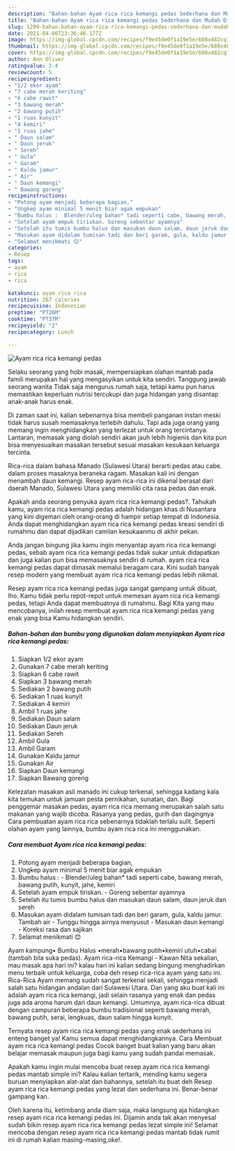 ```yaml
---
description: "Bahan-bahan Ayam rica rica kemangi pedas Sederhana dan Mudah Dibuat"
title: "Bahan-bahan Ayam rica rica kemangi pedas Sederhana dan Mudah Dibuat"
slug: 1299-bahan-bahan-ayam-rica-rica-kemangi-pedas-sederhana-dan-mudah-dibuat
date: 2021-04-06T23:36:46.177Z
image: https://img-global.cpcdn.com/recipes/f9e45de0f1a19e5e/680x482cq70/ayam-rica-rica-kemangi-pedas-foto-resep-utama.jpg
thumbnail: https://img-global.cpcdn.com/recipes/f9e45de0f1a19e5e/680x482cq70/ayam-rica-rica-kemangi-pedas-foto-resep-utama.jpg
cover: https://img-global.cpcdn.com/recipes/f9e45de0f1a19e5e/680x482cq70/ayam-rica-rica-kemangi-pedas-foto-resep-utama.jpg
author: Ann Oliver
ratingvalue: 3.4
reviewcount: 5
recipeingredient:
- "1/2 ekor ayam"
- "7 cabe merah keriting"
- "6 cabe rawit"
- "3 bawang merah"
- "2 bawang putih"
- "1 ruas kunyit"
- "4 kemiri"
- "1 ruas jahe"
- " Daun salam"
- " Daun jeruk"
- " Sereh"
- " Gula"
- " Garam"
- " Kaldu jamur"
- " Air"
- " Daun kemangi"
- " Bawang goreng"
recipeinstructions:
- "Potong ayam menjadi beberapa bagian,"
- "Ungkep ayam minimal 5 menit biar agak empukan"
- "Bumbu halus :  Blender/uleg bahan* tadi seperti cabe, bawang merah, bawang putih, kunyit, jahe, kemiri"
- "Setelah ayam empuk tiriskan. Goreng sebentar ayamnya"
- "Setelah itu tumis bumbu halus dan masukan daun salam, daun jeruk dan sereh"
- "Masukan ayam didalam tumisan tadi dan beri garam, gula, kaldu jamur. Tambah air  Tunggu hingga airnya menyusut Masukan daun kemangi Koreksi rasa dan sajikan"
- "Selamat menikmati 😊"
categories:
- Resep
tags:
- ayam
- rica
- rica

katakunci: ayam rica rica 
nutrition: 267 calories
recipecuisine: Indonesian
preptime: "PT26M"
cooktime: "PT37M"
recipeyield: "2"
recipecategory: Lunch

---
```



![Ayam rica rica kemangi pedas](https://img-global.cpcdn.com/recipes/f9e45de0f1a19e5e/680x482cq70/ayam-rica-rica-kemangi-pedas-foto-resep-utama.jpg)

Selaku seorang yang hobi masak, mempersiapkan olahan mantab pada famili merupakan hal yang mengasyikan untuk kita sendiri. Tanggung jawab seorang  wanita Tidak saja mengurus rumah saja, tetapi kamu pun harus memastikan keperluan nutrisi tercukupi dan juga hidangan yang disantap anak-anak harus enak.

Di zaman  saat ini, kalian sebenarnya bisa membeli panganan instan meski tidak harus susah memasaknya terlebih dahulu. Tapi ada juga orang yang memang ingin menghidangkan yang terlezat untuk orang tercintanya. Lantaran, memasak yang diolah sendiri akan jauh lebih higienis dan kita pun bisa menyesuaikan masakan tersebut sesuai masakan kesukaan keluarga tercinta. 

Rica-rica dalam bahasa Manado (Sulawesi Utara) berarti pedas atau cabe. dalam proses masaknya beraneka ragam. Masakan kali ini dengan menambah daun kemangi. Resep ayam rica-rica ini dikenal berasal dari daerah Manado, Sulawesi Utara yang memiliki cita rasa pedas dan enak.

Apakah anda seorang penyuka ayam rica rica kemangi pedas?. Tahukah kamu, ayam rica rica kemangi pedas adalah hidangan khas di Nusantara yang kini digemari oleh orang-orang di hampir setiap tempat di Indonesia. Anda dapat menghidangkan ayam rica rica kemangi pedas kreasi sendiri di rumahmu dan dapat dijadikan camilan kesukaanmu di akhir pekan.

Anda jangan bingung jika kamu ingin menyantap ayam rica rica kemangi pedas, sebab ayam rica rica kemangi pedas tidak sukar untuk didapatkan dan juga kalian pun bisa memasaknya sendiri di rumah. ayam rica rica kemangi pedas dapat dimasak memalui beragam cara. Kini sudah banyak resep modern yang membuat ayam rica rica kemangi pedas lebih nikmat.

Resep ayam rica rica kemangi pedas juga sangat gampang untuk dibuat, lho. Kamu tidak perlu repot-repot untuk memesan ayam rica rica kemangi pedas, tetapi Anda dapat membuatnya di rumahmu. Bagi Kita yang mau mencobanya, inilah resep membuat ayam rica rica kemangi pedas yang enak yang bisa Kamu hidangkan sendiri.

<!--inarticleads1-->

##### Bahan-bahan dan bumbu yang digunakan dalam menyiapkan Ayam rica rica kemangi pedas:

1. Siapkan 1/2 ekor ayam
1. Gunakan 7 cabe merah keriting
1. Siapkan 6 cabe rawit
1. Siapkan 3 bawang merah
1. Sediakan 2 bawang putih
1. Sediakan 1 ruas kunyit
1. Sediakan 4 kemiri
1. Ambil 1 ruas jahe
1. Sediakan  Daun salam
1. Sediakan  Daun jeruk
1. Sediakan  Sereh
1. Ambil  Gula
1. Ambil  Garam
1. Gunakan  Kaldu jamur
1. Gunakan  Air
1. Siapkan  Daun kemangi
1. Siapkan  Bawang goreng


Kelezatan masakan asli manado ini cukup terkenal, sehingga kadang kala kita temukan untuk jamuan pesta pernikahan, sunatan, dan. Bagi penggemar masakan pedas, ayam rica rica memang merupakan salah satu makanan yang wajib dicoba. Rasanya yang pedas, gurih dan dagingnya Cara pembuatan ayam rica rica sebenarnya tidaklah terlalu sulit. Seperti olahan ayam yang lainnya, bumbu ayam rica rica ini menggunakan. 

<!--inarticleads2-->

##### Cara membuat Ayam rica rica kemangi pedas:

1. Potong ayam menjadi beberapa bagian,
1. Ungkep ayam minimal 5 menit biar agak empukan
1. Bumbu halus :  - Blender/uleg bahan* tadi seperti cabe, bawang merah, bawang putih, kunyit, jahe, kemiri
1. Setelah ayam empuk tiriskan. - Goreng sebentar ayamnya
1. Setelah itu tumis bumbu halus dan masukan daun salam, daun jeruk dan sereh
1. Masukan ayam didalam tumisan tadi dan beri garam, gula, kaldu jamur. Tambah air  - Tunggu hingga airnya menyusut - Masukan daun kemangi - Koreksi rasa dan sajikan
1. Selamat menikmati 😊


Ayam kampung• Bumbu Halus •merah•bawang putih•kemiri utuh•cabai (tambah bila suka pedas). Ayam rica-rica Kemangi - Kawan Nita sekalian, mau masak apa hari ini? kalau hari ini kalian sedang bingung menghadirkan menu terbaik untuk keluarga, coba deh resep rica-rica ayam yang satu ini. Rica-Rica Ayam memang sudah sangat terkenal sekali, sehingga menjadi salah satu hidangan andalan dari Sulawesi Utara. Dan yang aku buat kali ini adalah ayam rica rica kemangi, jadi selain rasanya yang enak dan pedas juga ada aroma harum dari daun kemangi. Umumnya, ayam rica-rica dibuat dengan campuran beberapa bumbu tradisional seperti bawang merah, bawang putih, serai, lengkuas, daun salam hingga kunyit. 

Ternyata resep ayam rica rica kemangi pedas yang enak sederhana ini enteng banget ya! Kamu semua dapat menghidangkannya. Cara Membuat ayam rica rica kemangi pedas Cocok banget buat kalian yang baru akan belajar memasak maupun juga bagi kamu yang sudah pandai memasak.

Apakah kamu ingin mulai mencoba buat resep ayam rica rica kemangi pedas mantab simple ini? Kalau kalian tertarik, mending kamu segera buruan menyiapkan alat-alat dan bahannya, setelah itu buat deh Resep ayam rica rica kemangi pedas yang lezat dan sederhana ini. Benar-benar gampang kan. 

Oleh karena itu, ketimbang anda diam saja, maka langsung aja hidangkan resep ayam rica rica kemangi pedas ini. Dijamin anda tak akan menyesal sudah bikin resep ayam rica rica kemangi pedas lezat simple ini! Selamat mencoba dengan resep ayam rica rica kemangi pedas mantab tidak rumit ini di rumah kalian masing-masing,oke!.

